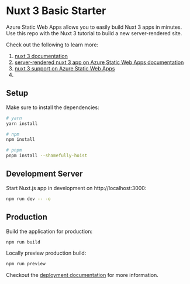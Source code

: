 # Nuxt 3 Basic Starter
Azure Static Web Apps allows you to easily build Nuxt 3 apps in minutes. Use this repo with the Nuxt 3 tutorial to build a new server-rendered site.

Check out the following to learn more:
1. [nuxt 3 documentation](https://v3.nuxtjs.org)
2. [server-rendered nuxt 3 app on Azure Static Web Apps documentation](#)
3. [nuxt 3 support on Azure Static Web Apps](#)
4. 

## Setup

Make sure to install the dependencies:

```bash
# yarn
yarn install

# npm
npm install

# pnpm
pnpm install --shamefully-hoist
```

## Development Server

Start Nuxt.js app in development on http://localhost:3000: 

```bash
npm run dev -- -o 
```

## Production

Build the application for production:

```bash
npm run build
```

Locally preview production build:

```bash
npm run preview
```

Checkout the [deployment documentation](https://v3.nuxtjs.org/guide/deploy/presets) for more information.
